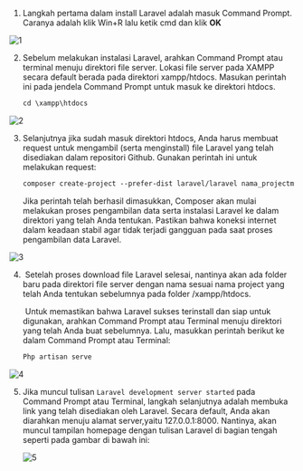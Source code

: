 1. Langkah pertama dalam install Laravel adalah masuk Command Prompt. Caranya adalah klik Win+R lalu ketik cmd dan klik **OK**

![1](https://user-images.githubusercontent.com/26424175/172338215-659b4b98-3172-4e50-be9a-d66dc1e340e0.JPG)

2. Sebelum melakukan instalasi Laravel, arahkan Command Prompt atau terminal menuju direktori file server. Lokasi file server pada XAMPP secara default berada pada direktori xampp/htdocs. Masukan perintah ini pada jendela Command Prompt untuk masuk ke direktori htdocs.

   ```markdown
   cd \xampp\htdocs
   ```

![2](https://user-images.githubusercontent.com/26424175/172338222-94e69ba9-3ea9-49b3-9593-5868f41b77c3.JPG)


3. Selanjutnya jika sudah masuk direktori htdocs, Anda harus membuat request untuk mengambil (serta menginstall) file Laravel yang telah disediakan dalam repositori Github. Gunakan perintah ini untuk melakukan request:

   ```markdown
   composer create-project --prefer-dist laravel/laravel nama_projectmu
   ```

   Jika perintah telah berhasil dimasukkan, Composer akan mulai melakukan proses pengambilan data serta instalasi Laravel ke dalam direktori yang telah Anda tentukan. Pastikan bahwa koneksi internet dalam keadaan stabil agar tidak terjadi gangguan pada saat proses pengambilan data Laravel.

![3](https://user-images.githubusercontent.com/26424175/172338198-dcc2e0fc-8e49-4ebd-9bfa-995cf2a60b27.JPG)

4. ​	Setelah proses download file Laravel selesai, nantinya akan ada folder baru pada direktori file server dengan nama sesuai nama project yang telah Anda tentukan sebelumnya pada folder /xampp/htdocs.

   ​	Untuk memastikan bahwa Laravel sukses terinstall dan siap untuk digunakan, arahkan Command Prompt atau Terminal menuju direktori yang telah Anda buat sebelumnya. Lalu, masukkan perintah berikut ke dalam Command Prompt atau Terminal:

   ```markdown
   Php artisan serve
   ```
![4](https://user-images.githubusercontent.com/26424175/172338205-e6d0f404-c6ab-49e4-a3be-34ccdcd693e8.JPG)

5. Jika muncul tulisan `Laravel development server started` pada Command Prompt atau Terminal, langkah selanjutnya adalah membuka link yang telah disediakan oleh Laravel. Secara default, Anda akan diarahkan menuju alamat server,yaitu 127.0.0.1:8000. Nantinya, akan muncul tampilan homepage dengan tulisan Laravel di bagian tengah seperti pada gambar di bawah ini:

   ![5](https://user-images.githubusercontent.com/26424175/172338210-53d45a38-2a7c-4825-b9e2-a59bc06f7015.JPG)
